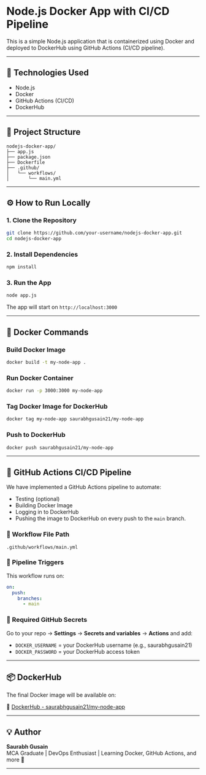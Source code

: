 # Node.js Docker App with CI/CD Pipeline

This is a simple Node.js application that is containerized using Docker and deployed to DockerHub using GitHub Actions (CI/CD pipeline).

---

## 🧰 Technologies Used

- Node.js
- Docker
- GitHub Actions (CI/CD)
- DockerHub

---

## 📁 Project Structure

```
nodejs-docker-app/
├── app.js
├── package.json
├── Dockerfile
├── .github/
│   └── workflows/
│       └── main.yml
```

---

## ⚙️ How to Run Locally

### 1. Clone the Repository
```bash
git clone https://github.com/your-username/nodejs-docker-app.git
cd nodejs-docker-app
```

### 2. Install Dependencies
```bash
npm install
```

### 3. Run the App
```bash
node app.js
```

The app will start on `http://localhost:3000`

---

## 🐳 Docker Commands

### Build Docker Image
```bash
docker build -t my-node-app .
```

### Run Docker Container
```bash
docker run -p 3000:3000 my-node-app
```

### Tag Docker Image for DockerHub
```bash
docker tag my-node-app saurabhgusain21/my-node-app
```

### Push to DockerHub
```bash
docker push saurabhgusain21/my-node-app
```

---

## 🔄 GitHub Actions CI/CD Pipeline

We have implemented a GitHub Actions pipeline to automate:

- Testing (optional)
- Building Docker Image
- Logging in to DockerHub
- Pushing the image to DockerHub on every push to the `main` branch.

### 📄 Workflow File Path
```
.github/workflows/main.yml
```

### 🧪 Pipeline Triggers

This workflow runs on:
```yaml
on:
  push:
    branches:
      - main
```

### 🔐 Required GitHub Secrets

Go to your repo → **Settings** → **Secrets and variables** → **Actions** and add:

- `DOCKER_USERNAME` = your DockerHub username (e.g., saurabhgusain21)
- `DOCKER_PASSWORD` = your DockerHub access token

---

## 📦 DockerHub

The final Docker image will be available on:

🔗 [DockerHub - saurabhgusain21/my-node-app](https://hub.docker.com/r/saurabhgusain21/my-node-app)

---

## 💡 Author

**Saurabh Gusain**  
MCA Graduate | DevOps Enthusiast | Learning Docker, GitHub Actions, and more 🚀

---


